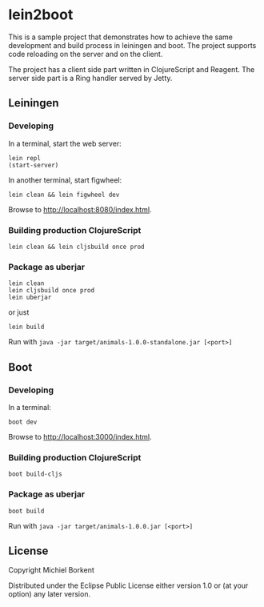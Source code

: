 # lein2boot

This is a sample project that demonstrates how to achieve the same development and build process in leiningen and boot. The project supports code reloading on the server and on the client.

The project has a client side part written in ClojureScript and Reagent.
The server side part is a Ring handler served by Jetty. 

## Leiningen

### Developing

In a terminal, start the web server:

    lein repl
    (start-server)

In another terminal, start figwheel:

    lein clean && lein figwheel dev

Browse to
[http://localhost:8080/index.html](http://localhost:8080/index.html).

### Building production ClojureScript

    lein clean && lein cljsbuild once prod

### Package as uberjar

    lein clean
    lein cljsbuild once prod
    lein uberjar

or just

    lein build

Run with `java -jar target/animals-1.0.0-standalone.jar [<port>]`

## Boot

### Developing

In a terminal:

    boot dev

Browse to
[http://localhost:3000/index.html](http://localhost:3000/index.html).

### Building production ClojureScript

    boot build-cljs

### Package as uberjar

    boot build

Run with `java -jar target/animals-1.0.0.jar [<port>]`

## License

Copyright Michiel Borkent

Distributed under the Eclipse Public License either version 1.0 or (at
your option) any later version.
